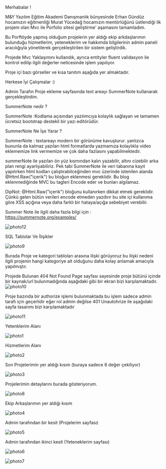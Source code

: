 Merhabalar ! 

M&Y Yazılım Eğitim Akademi Danışmanlık bünyesinde Erhan Gündüz hocamızın eğitmenliği Murat Yücedağ hocamızın mentörlüğünü üstlendiği ilk projem olan Mvc ile Porfolio sitesi geliştirme' aşamasını tamamladım.

Bu Porftöyde yapmış olduğum projelerin yer aldığı ekip arkdaşlarımın bulunduğu hizmetlerim, yeteneklerim  ve hakkımda bilgilerinin admin paneli aracılığıyla yönetilerek gerçekleştirilen bir sistem geliştirdik.

Projede Mvc Yaklaşımını kullandık, ayrıca entityler fluent validasyon ile kontrol edilip ilgili değerler neticesinde işlem yapılıyor.

Proje içi bazı görseller ve kısa tanıtım aşağıda yer almaktadır.

Herkese İyi Çalışmalar :)

Admin Tarafın Proje ekleme sayfasında text areayı SummerNote kullanarak gerçekleştirdim.

SummerNote nedir ?

SummerNote :Kodlama açısından yazılımcıya kolaylık sağlayan ve tamamen ücretsiz bootstrap destekli bir yazı editörüdür.

SummerNote Ne İşe Yarar ?

SummerNote : textareayı modern bir görünüme kavuşturur. yanlızca bununla da kalmaz yazıları html formatlarda yazmamıza kolaylıkla video eklememize link vermemize ve çok daha fazlasını yapabilmektedir.

summerNote ile yazıları ön yüz kısmından kalın yazabilir, altını cizebilir arka plan rengi ayarlıyabiliriz. Pek tabi SummerNote ile veri tabanına kayıt yapılırken html kodları çalıştırabilceğinden mvc üzerinde istenilen alanda @Html.Raw("içerik") bu bloğun eklenmesi gereklidir. Bu blog eklenmediğinde MVC bu tagleri Encode eder ve bunları algılamaz. 

DipNot: @Html.Raw("içerik") bloğunu kullanırken dikkat etmek gereklidir. Çünkü gelen bütün verileri encode etmeden yazdırır bu site içi kullanıma göre XSS açığına veya daha farklı bir hataya/açığa sebebiyet verebilir.

Summer Note ile ilgili daha fazla bilgi için : https://summernote.org/examples/

![photo12](https://github.com/Sinantosun/PortfolioSinanTosun/assets/145317724/afde1c3f-5c3e-497e-8080-0709bde66e9f)

SQL Tablolar Ve İlişikler

![photo9](https://github.com/Sinantosun/PortfolioSinanTosun/assets/145317724/3d4ebc60-eb68-42b4-8424-439ce6fddd84)

Burada Proje ve kategori tabloları arasına ilişki görüyoruz bu ilişki nedeni ilgili projenin hangi kategoriye ait olduğunu daha kolay anlamak amacıyla yapılmıştır.


Projede Bulunan 404 Not Found Page sayfası sayesinde proje bütünü içinde bir kaynak/url bulunmadığında aşağıdaki gibi bir ekran bizi karşılamaktadır.
![photo10](https://github.com/Sinantosun/PortfolioSinanTosun/assets/145317724/68715819-1f23-4e84-94ca-d4c02febd487)


Proje bazında bir authorize işlemi bulunmaktada bu işlem sadece admin tarafı için geçerlidir eğer rol admin değilse 401 Unautohrize ile aşağıdaki sayfa tasarımı bizi karşılamaktadır

![photo11](https://github.com/Sinantosun/PortfolioSinanTosun/assets/145317724/cb96efc1-b460-4d63-affe-263fe3bf9596)


Yetenklerim Alanı 

![photo1](https://github.com/Sinantosun/PortfolioSinanTosun/assets/145317724/dfe5ed44-1046-46b1-88a7-106065986009)

Hizmetlerim Alanı

![photo2](https://github.com/Sinantosun/PortfolioSinanTosun/assets/145317724/da1adac3-c7c0-400b-939b-fc1d36efd727)

Son Projelerimin yer aldığı kısım (buraya sadece 6 değer çekiliyor)

![photo3](https://github.com/Sinantosun/PortfolioSinanTosun/assets/145317724/94830bda-9266-4ac3-8701-2b64f2154ed5)

Projelerimin detaylarını burada gösteriyorum.

![photo8](https://github.com/Sinantosun/PortfolioSinanTosun/assets/145317724/52664d41-e652-4cd4-bc2d-054c619234c4)

Ekip Arkaşlarımın yer aldığı kısım

![photo4](https://github.com/Sinantosun/PortfolioSinanTosun/assets/145317724/ec68d28b-2b7f-4cc2-87f0-37b6851daa77)

Admin tarafından bir kesit (Projelerim sayfası)

![photo5](https://github.com/Sinantosun/PortfolioSinanTosun/assets/145317724/65bac980-c502-43b8-9b2a-1331ecc1d7ab)

Admin tarafından ikinci kesit (Yeteneklerim sayfası)

![photo6](https://github.com/Sinantosun/PortfolioSinanTosun/assets/145317724/b6a889bf-e19a-4012-aff0-216c2ec9aec2)

![photo7](https://github.com/Sinantosun/PortfolioSinanTosun/assets/145317724/263672c7-25db-4022-a5db-1fb1ebffe7ea)
